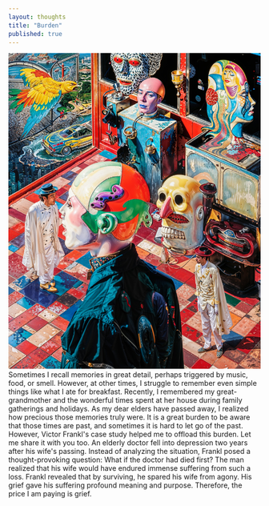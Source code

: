 ```yaml
---
layout: thoughts
title: "Burden"
published: true
---
```


<div class="image-container" style="text-align: center;">
    <img src="/images/visual_thoughts/mind_place.jpeg" alt="mind_place" loading="lazy" />
</div>
Sometimes I recall memories in great detail, perhaps triggered by music, food, or smell. However, at other times, I struggle to remember even simple things like what I ate for breakfast. Recently, I remembered my great-grandmother and the wonderful times spent at her house during family gatherings and holidays. As my dear elders have passed away, I realized how precious those memories truly were. It is a great burden to be aware that those times are past, and sometimes it is hard to let go of the past. However, Victor Frankl's case study helped me to offload this burden. Let me share it with you too. An elderly doctor fell into depression two years after his wife's passing. Instead of analyzing the situation, Frankl posed a thought-provoking question: What if the doctor had died first? The man realized that his wife would have endured immense suffering from such a loss. Frankl revealed that by surviving, he spared his wife from agony. His grief gave his suffering profound meaning and purpose. Therefore, the price I am paying is grief.